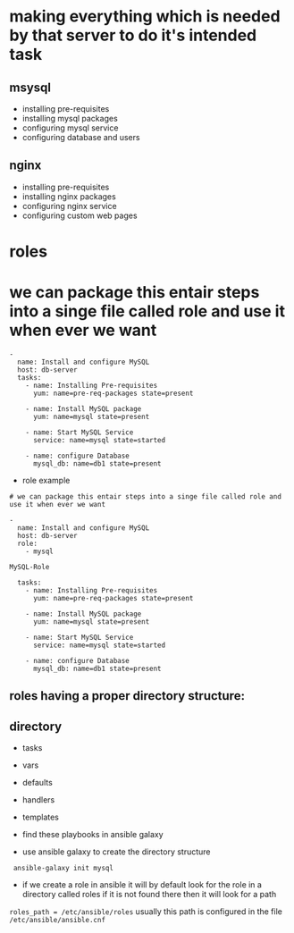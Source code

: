 # making everything which is needed by that server to do it's intended task

## msysql
- installing pre-requisites
- installing mysql packages
- configuring mysql service 
- configuring database and users


## nginx 
- installing pre-requisites
- installing nginx packages
- configuring nginx service
- configuring custom web pages


# roles

# we can package this entair steps into a singe file called role and use it when ever we want
```
- 
  name: Install and configure MySQL
  host: db-server
  tasks:
    - name: Installing Pre-requisites
      yum: name=pre-req-packages state=present

    - name: Install MySQL package
      yum: name=mysql state=present

    - name: Start MySQL Service
      service: name=mysql state=started
    
    - name: configure Database
      mysql_db: name=db1 state=present
```


- role example

```
# we can package this entair steps into a singe file called role and use it when ever we want

- 
  name: Install and configure MySQL
  host: db-server
  role: 
    - mysql
```

`MySQL-Role`
```
  tasks:
    - name: Installing Pre-requisites
      yum: name=pre-req-packages state=present

    - name: Install MySQL package
      yum: name=mysql state=present

    - name: Start MySQL Service
      service: name=mysql state=started
    
    - name: configure Database
      mysql_db: name=db1 state=present

```

## roles having a proper directory structure:


## directory 

- tasks
- vars
- defaults
- handlers
- templates

- find these playbooks in ansible galaxy

- use ansible galaxy to create the directory structure

```
 ansible-galaxy init mysql
 ```
- if we create a role in ansible it will by default look for the role in a directory called roles if it is not found there then it will look for a  path

`roles_path = /etc/ansible/roles`
usually this path is configured in the file `/etc/ansible/ansible.cnf`